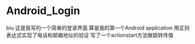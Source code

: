 # Android_Login
biu
这是我写的一个简单的登录界面
算是我的第一个Android application
用正则表达式实现了电话和邮箱地址的验证
写了一个actionstart方法做跳转传值
